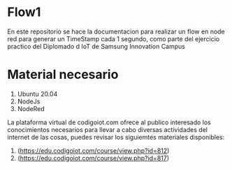 # Flow1
En este repositorio se hace la documentacion para realizar un flow en node red para generar un TimeStamp cada 1 segundo, como parte del ejercicio practico del Diplomado d IoT de Samsung Innovation Campus

# Material necesario
1. Ubuntu 20.04
2. NodeJs
3. NodeRed

La plataforma virtual de codigoiot.com ofrece al publico interesado los conocimientos necesarios para llevar a cabo diversas actividades del internet de las cosas, puedes revisar los siguiemtes materiales disponibles:
1. (https://edu.codigoiot.com/course/view.php?id=812)
2. (https://edu.codigoiot.com/course/view.php?id=817)
